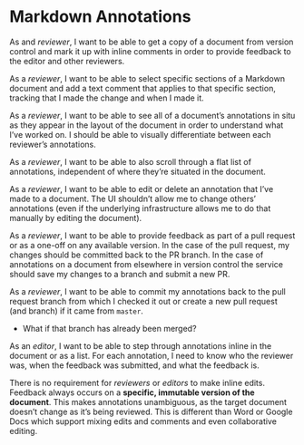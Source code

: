 # Markdown Annotations

As and *reviewer*, I want to be able to get a copy of a document from version control and mark it up with inline comments in order to provide feedback to the editor and other reviewers. 

As a *reviewer*, I want to be able to select specific sections of a Markdown document and add a text comment that applies to that specific section, tracking that I made the change and when I made it. 

As a *reviewer*, I want to be able to see all of a document’s annotations in situ as they appear in the layout of the document in order to understand what I’ve worked on. I should be able to visually differentiate between each reviewer’s annotations.

As a *reviewer*, I want to be able to also scroll through a flat list of annotations, independent of where they’re situated in the document. 

As a *reviewer*, I want to be able to edit or delete an annotation that I’ve made to a document. The UI shouldn’t allow me to change others’ annotations (even if the underlying infrastructure allows me to do that manually by editing the document).

As a *reviewer*, I want to be able to provide feedback as part of a pull request or as a one-off on any available version. In the case of the pull request, my changes should be committed back to the PR branch. In the case of annotations on a document from elsewhere in version control the service should save my changes to a branch and submit a new PR.

As a *reviewer*, I want to be able to commit my annotations back to the pull request branch from which I checked it out or create a new pull request (and branch) if it came from `master`. 

  * What if that branch has already been merged?

As an *editor*, I want to be able to step through annotations inline in the document or as a list. For each annotation, I need to know who the reviewer was, when the feedback was submitted, and what the feedback is.

There is no requirement for *reviewers* or *editors* to make inline edits. Feedback always occurs on a **specific, immutable version of the document**. This makes annotations unambiguous, as the target document doesn’t change as it’s being reviewed. This is different than Word or Google Docs which support mixing edits and comments and even collaborative editing.
